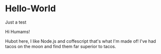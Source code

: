# Hello-World
Just a test

Hi Humams!

Hubot here, I like Node.js and coffescript that's what I'm made of!
I've had tacos on the moon and find them far superior to tacos.
